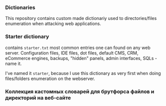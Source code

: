 ### Dictionaries

This repository contains custom made dictionariy used to directories/files enumeration when attacking web applications.

### Starter dictionary
contains
`starter.txt` most common entries one can found on any web server. Configuration files, IDE files, dot files, default CMS, CRM, eCommerce engines, backups, "hidden" panels, admin interfaces, SQLs - name it.

I've named it `starter`, because I use this dictionary as very first when doing files/folders enumeration on the webserver.

### Коллекция кастомных словарей для брутфорса файлов и директорий на веб-сайте
